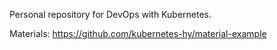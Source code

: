Personal repository for DevOps with Kubernetes.

Materials: https://github.com/kubernetes-hy/material-example
